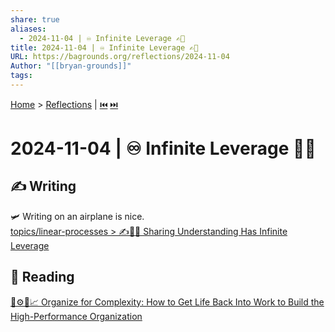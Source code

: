 ```yaml
---
share: true
aliases:
  - 2024-11-04 | ♾️ Infinite Leverage ✍🏼
title: 2024-11-04 | ♾️ Infinite Leverage ✍🏼
URL: https://bagrounds.org/reflections/2024-11-04
Author: "[[bryan-grounds]]"
tags: 
---
```

[Home](../index.md) > [Reflections](./index.md) | [⏮️](./2024-11-03.md) [⏭️](./2024-11-16.md)  
# 2024-11-04 | ♾️ Infinite Leverage ✍🏼  
## ✍️ Writing  
🛩️ Writing on an airplane is nice.  
[topics/linear-processes > ✍️🎁🦾 Sharing Understanding Has Infinite Leverage](../topics/linear-processes.md#✍️🎁🦾%20Sharing%20Understanding%20Has%20Infinite%20Leverage)  
  
## 📖 Reading  
[🧩⚙️🌱📈 Organize for Complexity: How to Get Life Back Into Work to Build the High-Performance Organization](../books/organize-for-complexity.md)
